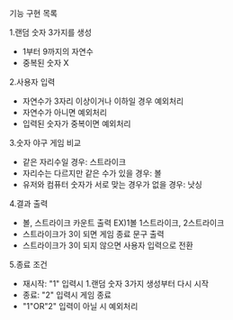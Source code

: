기능 구현 목록

1.랜덤 숫자 3가지를 생성
- 1부터 9까지의 자연수
- 중복된 숫자 X

2.사용자 입력
- 자연수가 3자리 이상이거나 이하일 경우 예외처리
- 자연수가 아니면 예외처리
- 입력된 숫자가 중복이면 예외처리

3.숫자 야구 게임 비교
- 같은 자리수일 경우: 스트라이크 
- 자리수는 다르지만 같은 수가 있을 경우: 볼
- 유저와 컴퓨터 숫자가 서로 맞는 경우가 없을 경우: 낫싱

4.결과 출력
- 볼, 스트라이크 카운트 출력 EX)1볼 1스트라이크, 2스트라이크 
- 스트라이크가 3이 되면 게임 종료 문구 출력
- 스트라이크가 3이 되지 않으면 사용자 입력으로 전환

5.종료 조건 
- 재시작: "1" 입력시 1.랜덤 숫자 3가지 생성부터 다시 시작
- 종료: "2" 입력시 게임 종료 
- "1"OR"2" 입력이 아닐 시 예외처리
